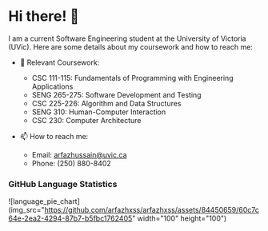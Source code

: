 # Hi there! 👋

I am a current Software Engineering student at the University of Victoria (UVic). Here are some details about my coursework and how to reach me:

- 🌱 Relevant Coursework:
  - CSC 111-115: Fundamentals of Programming with Engineering Applications
  - SENG 265-275: Software Development and Testing
  - CSC 225-226: Algorithm and Data Structures
  - SENG 310: Human-Computer Interaction
  - CSC 230: Computer Architecture

- 📫 How to reach me:
  - Email: arfazhussain@uvic.ca
  - Phone: (250) 880-8402

### GitHub Language Statistics


![language_pie_chart](img_src="https://github.com/arfazhxss/arfazhxss/assets/84450659/60c7c64e-2ea2-4294-87b7-b5fbc1762405" width="100" height="100")
